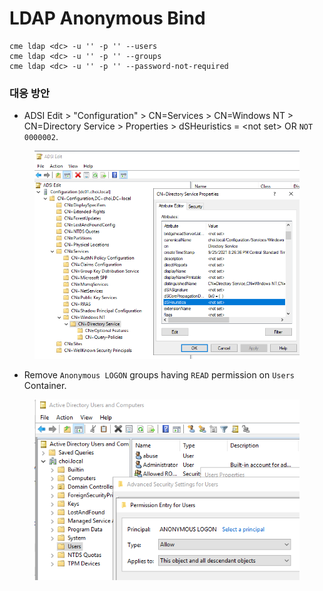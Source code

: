 # LDAP Anonymous Bind

```
cme ldap <dc> -u '' -p '' --users 
cme ldap <dc> -u '' -p '' --groups
cme ldap <dc> -u '' -p '' --password-not-required
```

### 대응 방안

* ADSI Edit > "Configuration" > CN=Services > CN=Windows NT > CN=Directory Service > Properties > dSHeuristics = \<not set> OR `NOT 0000002`.

<figure><img src="../.gitbook/assets/image (96).png" alt=""><figcaption></figcaption></figure>

* Remove `Anonymous LOGON` groups having `READ` permission on `Users` Container.

<figure><img src="../.gitbook/assets/image (98).png" alt=""><figcaption></figcaption></figure>
